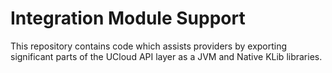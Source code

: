 # Integration Module Support

This repository contains code which assists providers by exporting significant parts of the UCloud API layer as a
JVM and Native KLib libraries.